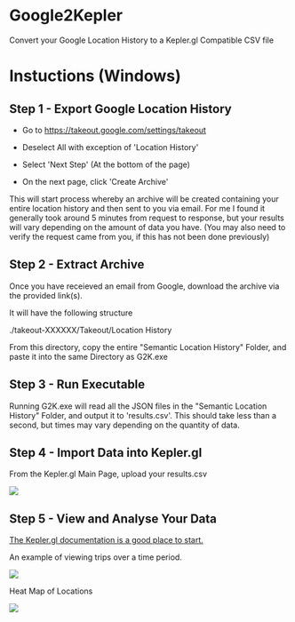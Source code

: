 # Google2Kepler
Convert your Google Location History to a Kepler.gl Compatible CSV file

# Instuctions (Windows)

## Step 1 - Export Google Location History

* Go to https://takeout.google.com/settings/takeout

* Deselect All with exception of 'Location History'

* Select 'Next Step' (At the bottom of the page)

* On the next page, click 'Create Archive'

This will start process whereby an archive will be created containing your entire location history and then sent to you via email. For me I found it generally took around 5 minutes from request to response, but your results will vary depending on the amount of data you have. (You may also need to verify the request came from you, if this has not been done previously)

## Step 2 - Extract Archive

Once you have receieved an email from Google, download the archive via the provided link(s).

It will have the following structure

./takeout-XXXXXX/Takeout/Location History

From this directory, copy the entire "Semantic Location History" Folder, and paste it into the same Directory as G2K.exe

## Step 3 - Run Executable

Running G2K.exe will read all the JSON files in the "Semantic Location History" Folder, and output it to 'results.csv'. This should take less than a second, but times may vary depending on the quantity of data.

## Step 4 - Import Data into Kepler.gl

From the Kepler.gl Main Page, upload your results.csv

![](https://media.giphy.com/media/WsdwYKISSQyoyuBufz/giphy.gif)

## Step 5 - View and Analyse Your Data

[The Kepler.gl documentation is a good place to start.](https://github.com/keplergl/kepler.gl/blob/master/docs/user-guides/a-introduction.md)

An example of viewing trips over a time period.

![](https://media.giphy.com/media/ZbONdTmPq1ON5jKvZT/giphy.gif)

Heat Map of Locations

![](https://i.imgur.com/qWPZC7O.png)